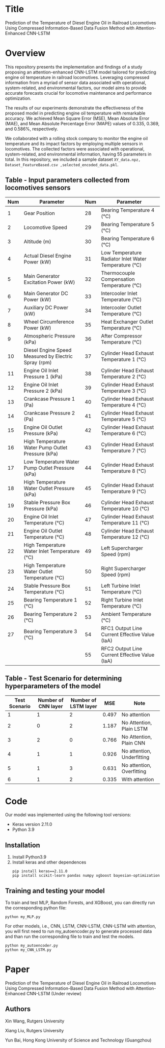 # Title
Prediction of the Temperature of Diesel Engine Oil in Railroad Locomotives Using Compressed Information-Based Data Fusion Method with Attention-Enhanced CNN-LSTM

# Overview
This repository presents the implementation and findings of a study proposing an attention-enhanced CNN-LSTM model tailored for predicting engine oil temperature in railroad locomotives. Leveraging compressed information from a myriad of sensor data associated with operational, system-related, and environmental factors, our model aims to provide accurate forecasts crucial for locomotive maintenance and performance optimization.

The results of our experiments demonstrate the effectiveness of the proposed model in predicting engine oil temperature with remarkable accuracy. We achieved Mean Square Error (MSE), Mean Absolute Error (MAE), and Mean Absolute Percentage Error (MAPE) values of 0.335, 0.369, and 0.586%, respectively. 


We collaborated with a rolling stock company to monitor the engine oil temperature and its impact factors by employing multiple sensors in locomotives. The collected factors were associated with operational, system-related, and environmental information, having 55 parameters in total. In this repository, we included a sample dataset ```XY_data.npz, Dataset_FeatureBased.csv ,selected_encoded_data.pkl```.

## Table - Input parameters collected from locomotives sensors
| Num | Parameter                                             | Num | Parameter                                             |
|-----|----------------------------------------------------|-----|----------------------------------------------------|
| 1   | Gear Position                                      | 28  | Bearing Temperature 4 (°C)                         |
| 2   | Locomotive Speed                                   | 29  | Bearing Temperature 5 (°C)                         |
| 3   | Altitude (m)                                       | 30  | Bearing Temperature 6 (°C)                         |
| 4   | Actual Diesel Engine Power (kW)                    | 31  | Low Temperature Radiator Inlet Water Temperature (°C) |
| 5   | Main Generator Excitation Power (kW)               | 32  | Thermocouple Compensation Temperature (°C)         |
| 6   | Main Generator DC Power (kW)                       | 33  | Intercooler Inlet Temperature (°C)                 |
| 7   | Auxiliary DC Power (kW)                            | 34  | Intercooler Outlet Temperature (°C)                |
| 8   | Wheel Circumference Power (kW)                     | 35  | Heat Exchanger Outlet Temperature (°C)             |
| 9   | Atmospheric Pressure (kPa)                         | 36  | After Compressor Temperature (°C)                  |
| 10  | Diesel Engine Speed Measured by Electric Spray (rpm) | 37  | Cylinder Head Exhaust Temperature 1 (°C)          |
| 11  | Engine Oil Inlet Pressure 1 (kPa)                  | 38  | Cylinder Head Exhaust Temperature 2 (°C)          |
| 12  | Engine Oil Inlet Pressure 2 (kPa)                  | 39  | Cylinder Head Exhaust Temperature 3 (°C)          |
| 13  | Crankcase Pressure 1 (Pa)                          | 40  | Cylinder Head Exhaust Temperature 4 (°C)          |
| 14  | Crankcase Pressure 2 (Pa)                          | 41  | Cylinder Head Exhaust Temperature 5 (°C)          |
| 15  | Engine Oil Outlet Pressure (kPa)                   | 42  | Cylinder Head Exhaust Temperature 6 (°C)          |
| 16  | High Temperature Water Pump Outlet Pressure (kPa)  | 43  | Cylinder Head Exhaust Temperature 7 (°C)          |
| 17  | Low Temperature Water Pump Outlet Pressure (kPa)   | 44  | Cylinder Head Exhaust Temperature 8 (°C)          |
| 18  | High Temperature Water Outlet Pressure (kPa)       | 45  | Cylinder Head Exhaust Temperature 9 (°C)          |
| 19  | Stable Pressure Box Pressure (kPa)                 | 46  | Cylinder Head Exhaust Temperature 10 (°C)         |
| 20  | Engine Oil Inlet Temperature (°C)                 | 47  | Cylinder Head Exhaust Temperature 11 (°C)         |
| 21  | Engine Oil Outlet Temperature (°C)                | 48  | Cylinder Head Exhaust Temperature 12 (°C)         |
| 22  | High Temperature Water Inlet Temperature (°C)      | 49  | Left Supercharger Speed (rpm)                     |
| 23  | High Temperature Water Outlet Temperature (°C)     | 50  | Right Supercharger Speed (rpm)                    |
| 24  | Stable Pressure Box Temperature (°C)               | 51  | Left Turbine Inlet Temperature (°C)               |
| 25  | Bearing Temperature 1 (°C)                         | 52  | Right Turbine Inlet Temperature (°C)              |
| 26  | Bearing Temperature 2 (°C)                         | 53  | Ambient Temperature (°C)                          |
| 27  | Bearing Temperature 3 (°C)                         | 54  | RFC1 Output Line Current Effective Value (IaA)    |
|     |                                                    | 55  | RFC2 Output Line Current Effective Value (IaA)    |



## Table - Test Scenario for determining hyperparameters of the model

| Test Scenario | Number of CNN layer | Number of LSTM layer | MSE | Note |
|---------------|----------------------|----------------------|-----|------|
| 1             | 1                    | 2                    | 0.497 | No attention |
| 2             | 0                    | 2                    | 1.187 | No Attention, Plain LSTM |
| 3             | 2                    | 0                    | 0.766 | No Attention, Plain CNN |
| 4             | 1                    | 1                    | 0.926 | No attention, Underfitting |
| 5             | 1                    | 3                    | 0.631 | No attention, Overfitting |
| 6             | 1                    | 2                    | 0.335 | With attention |


# Code
Our model was implemented using the following tool versions:
- Keras version 2.11.0
- Python 3.9

## Installation 
1. Install Python3.9
2. Install keras and other dependences
    ```
    pip install keras==2.11.0
    pip install scikit-learn pandas numpy xgboost bayesian-optimization
    ```

## Training and testing your model
To train and test MLP, Random Forests, and XGBoost, you can directly run the corresponding python file:
```
python my_MLP.py
```

For other models, i.e., CNN, LSTM, CNN-LSTM, CNN-LSTM with attention,
you will first need to run my_autoencoder.py to generate processed data and than run the corresponding file to train and test the models.
```
python my_autoencoder.py
python my_CNN_LSTM.py
```

# Paper
Prediction of the Temperature of Diesel Engine Oil in Railroad Locomotives Using Compressed Information-Based Data Fusion Method with Attention-Enhanced CNN-LSTM (Under review)
## Authors
Xin Wang, Rutgers University

Xiang Liu, Rutgers University

Yun Bai, Hong Kong University of Science and Technology (Guangzhou)